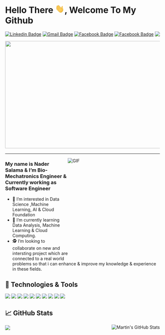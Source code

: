 # Hello There <img src="https://raw.githubusercontent.com/LuciferLuther/LuciferLuther/master/wave.gif" width="30px">, Welcome To My Github

[![Linkedin Badge](https://img.shields.io/badge/-NaderSalama-blue?style=flat&logo=Linkedin&logoColor=white&link=https://www.linkedin.com/in/nader-salama-lucifers/)](https://www.linkedin.com/in/nader-salama-lucifers/)
[![Gmail Badge](https://img.shields.io/badge/-NaderSalama-c14438?style=flat&logo=Gmail&logoColor=white&link=mailto:nadersalama666@gmail.com)](mailto:nadersalama666@gmail.com)
[![Facebook Badge](https://img.shields.io/badge/-NaderSalama-%231877F2.svg?&style=flat-square&logo=facebook&logoColor=white&link=https://www.facebook.com/nader.salama.77)](https://www.facebook.com/nader.salama.77)
[![Facebook Badge](https://img.shields.io/badge/-MyWebsite-%231877F2.svg?&style=flat-square&logoColor=white&link=https://developer-folio-iota.vercel.app/)](https://developer-folio-iota.vercel.app/) 
<img align="right" src="https://visitor-badge.laobi.icu/badge?page_id=LuciferLuther.LuciferLuther" />

<p align="center">
  <img width="800" height="350" src="https://i.pinimg.com/originals/06/a8/5b/06a85b703ccc50fcc2214bac56214f48.gif">

  ----
  
 <!--- 
  Some images
  https://s35422.pcdn.co/wp-content/uploads/2017/10/4-Ways-to-Get-Wisdom.jpg
  https://images.squarespace-cdn.com/content/v1/5b3651f1da02bc4faec77390/1547820792598-PVSP6SVSNSPCZKWBNI4Q/truth+and+wisdom.jpg
  https://cdnb.artstation.com/p/assets/images/images/009/509/569/large/sahil-mathur-final.jpg?1519390374&dl=1
  --->
  

  
<img width="300" height="330" align="right" alt="GIF" src="https://media0.giphy.com/media/3dhmyq6EKw2x7eFt4X/giphy.gif?cid=ecf05e473oq0l71x21644p7ctqjtwffuu63f40qlva08o3oh&rid=giphy.gif&ct=g" />
 
 ### My name is Nader Salama & I’m Bio-Mechatronics Engineer & Currently working as Software Engineer
- 👀 I’m interested in Data Science ,Machine Learning, AI & Cloud Foundation 
- 🌱 I’m currently learning Data Analysis, Machine Learning & Cloud Computing.
- 🕵️ I’m looking to collaborate on new and intersting project which are connected to a real world problems so that i can enhance & improve my knowledge & experience in these fields.
  

## 🔧 Technologies & Tools
![](https://img.shields.io/badge/Code-Python-informational?style=flat&logo=python&logoColor=white&color=2bbc8a)
![](https://img.shields.io/badge/Code-Java-informational?style=flat&logo=Java&logoColor=white&color=2bbc8a)
![](https://img.shields.io/badge/Code-C++-informational?style=flat&logo=C&logoColor=white&color=2bbc8a)
![](https://img.shields.io/badge/Code-Pandas-informational?style=flat&logo=pandas&logoColor=white&color=2bbc8a)
![](https://img.shields.io/badge/Code-Numpy-informational?style=flat&logo=numpy&logoColor=white&color=2bbc8a)
![](https://img.shields.io/badge/Code-PostgreSQL-informational?style=flat&logo=PostgreSQL&logoColor=white&color=2bbc8a)
![](https://img.shields.io/badge/Code-CSS3-informational?style=flat&logo=CSS3&logoColor=white&color=2bbc8a)
![](https://img.shields.io/badge/Code-HTML5-informational?style=flat&logo=HTML5&logoColor=white&color=2bbc8a)
![](https://img.shields.io/badge/Code-Tableau-informational?style=flat&logo=Tableau&logoColor=white&color=2bbc8a)
![](https://img.shields.io/badge/Code-Hadoop-informational?style=flat&logo=Hadoop&logoColor=white&color=2bbc8a)
 

  
## &#x1f4c8; GitHub Stats
  
<a href="https://github.com/LuciferLuther/LuciferLuther">
  <img align="center" src="https://github-readme-stats.vercel.app/api/top-langs/?username=LuciferLuther&hide=java,html,tex&title_color=ffffff&text_color=c9cacc&icon_color=2bbc8a&bg_color=1d1f21&langs_count=3" />
</a>
<a href="https://github.com/MartinHeinz/MartinHeinz">
  <img align="right" src="https://github-readme-stats.vercel.app/api?username=LuciferLuther&show_icons=true&line_height=27&count_private=true&title_color=ffffff&text_color=c9cacc&icon_color=2bbc8a&bg_color=1d1f21" alt="Martin's GitHub Stats" />
</a>
  
  
  
<!-- 
📊 **This week I spent my time on**
 
```text
Kotlin      1 hr 47 mins        ██████████░░░░░░░░░░░░░░░   39.80 % 
Other       1 hr 22 mins        ███████░░░░░░░░░░░░░░░░░░   30.65 % 
C++         24 mins             ██░░░░░░░░░░░░░░░░░░░░░░░   09.16 % 
YAML        21 mins             ██░░░░░░░░░░░░░░░░░░░░░░░   08.09 % 
Markdown    19 mins             █░░░░░░░░░░░░░░░░░░░░░░░░   07.22 %
```
-->

  
  
<!---
LuciferLuther/LuciferLuther is a ✨ special ✨ repository because its `README.md` (this file) appears on your GitHub profile.
You can click the Preview link to take a look at your changes.
Gif Code
<img src="https://raw.githubusercontent.com/<OWNER>/<OWNER>/master/<GIF_NAME>.gif" width="30px">
Repo Card code
[![Readme Card](https://github-readme-stats.vercel.app/api/pin/?username=LuciferLuther&repo=LuciferLuther&theme=moltack)](https://github.com/LuciferLuther/LuciferLuther)

<img src= "https://img.shields.io/badge/LuciferS-SoftwareEngineer-lightgrey">
<img src="http://i.imgur.com/OUkLi.gif" width="30px">
--->
